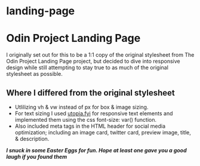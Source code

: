 # landing-page
<h1>Odin Project Landing Page</h1>

I originally set out for this to be a 1:1 copy of the original stylesheet from The Odin Project Landing Page project, but decided to dive into responsive design while still attempting to stay true to as much of the original stylesheet as possible.

<h2>Where I differed from the original stylesheet</h2>
<ul>
    <li>Utlilizing vh & vw instead of px for box & image sizing.</li>
    <li>For text sizing I used <a href="https://utopia.fyi/" target="_blank" rel="noreferrer">utopia.fyi</a> for responsive text elements and implemented them using the css font-size: var() function.</li>
    <li>Also included meta tags in the HTML header for social media optimization; including an image card, twitter card, preview image, title, & description.</li>
</ul>

<strong>*I snuck in some Easter Eggs for fun. Hope at least one gave you a good laugh if you found them*</strong>